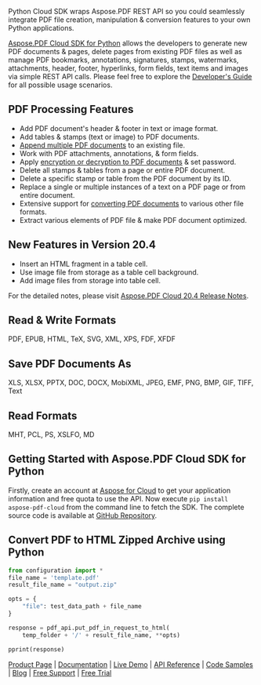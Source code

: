 Python Cloud SDK wraps Aspose.PDF REST API so you could seamlessly integrate PDF file creation, manipulation & conversion features to your own Python applications.

[Aspose.PDF Cloud SDK for Python](https://products.aspose.cloud/pdf/python) allows the developers to generate new PDF documents & pages, delete pages from existing PDF files as well as manage PDF bookmarks, annotations, signatures, stamps, watermarks, attachments, header, footer, hyperlinks, form fields, text items and images via simple REST API calls. Please feel free to explore the [Developer's Guide](https://docs.aspose.cloud/display/pdfcloud/Developer+Guide) for all possible usage scenarios. 

## PDF Processing Features

- Add PDF document's header & footer in text or image format.
- Add tables & stamps (text or image) to PDF documents.
- [Append multiple PDF documents](https://docs.aspose.cloud/display/pdfcloud/Append+PDF+Files) to an existing file.
- Work with PDF attachments, annotations, & form fields.
- Apply [encryption or decryption to PDF documents](https://docs.aspose.cloud/display/pdfcloud/Encrypting+and+Decrypting+PDF+Documents) & set password.
- Delete all stamps & tables from a page or entire PDF document.
- Delete a specific stamp or table from the PDF document by its ID.
- Replace a single or multiple instances of a text on a PDF page or from entire document.
- Extensive support for [converting PDF documents](https://docs.aspose.cloud/display/pdfcloud/Convert+PDF+to+Other+File+Formats) to various other file formats.
- Extract various elements of PDF file & make PDF document optimized.

## New Features in Version 20.4

- Insert an HTML fragment in a table cell.
- Use image file from storage as a table cell background.
- Add image files from storage into table cell.

For the detailed notes, please visit [Aspose.PDF Cloud 20.4 Release Notes](https://docs.aspose.cloud/display/pdfcloud/Aspose.PDF+Cloud+20.4+Release+Notes).

## Read & Write Formats

PDF, EPUB, HTML, TeX, SVG, XML, XPS, FDF, XFDF

## Save PDF Documents As

XLS, XLSX, PPTX, DOC, DOCX, MobiXML, JPEG, EMF, PNG, BMP, GIF, TIFF, Text

## Read Formats

MHT, PCL, PS, XSLFO, MD

## Getting Started with Aspose.PDF Cloud SDK for Python

Firstly, create an account at [Aspose for Cloud](https://dashboard.aspose.cloud/#/apps) to get your application information and free quota to use the API. Now execute `pip install aspose-pdf-cloud` from the command line to fetch the SDK. The complete source code is available at [GitHub Repository](https://github.com/aspose-pdf-cloud/aspose-pdf-cloud-python).

## Convert PDF to HTML Zipped Archive using Python

```python
from configuration import *
file_name = 'template.pdf'
result_file_name = "output.zip"

opts = {
    "file": test_data_path + file_name
}

response = pdf_api.put_pdf_in_request_to_html(
    temp_folder + '/' + result_file_name, **opts)

pprint(response)
```

[Product Page](https://products.aspose.cloud/pdf/python) | [Documentation](https://docs.aspose.cloud/display/pdfcloud/Home) | [Live Demo](https://products.aspose.app/pdf/family) | [API Reference](https://apireference.aspose.cloud/pdf/) | [Code Samples](https://github.com/aspose-pdf-cloud/aspose-pdf-cloud-python) | [Blog](https://blog.aspose.cloud/category/pdf/) | [Free Support](https://forum.aspose.cloud/c/pdf) | [Free Trial](https://dashboard.aspose.cloud/#/apps)
